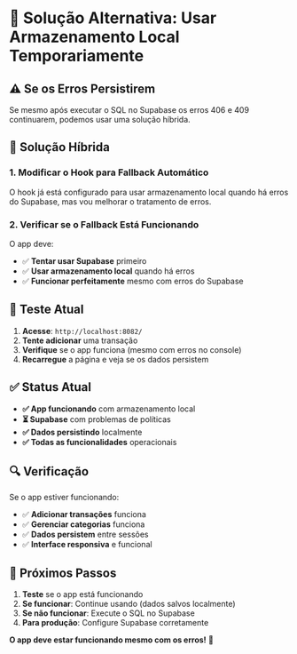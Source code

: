 # 🔄 Solução Alternativa: Usar Armazenamento Local Temporariamente

## ⚠️ **Se os Erros Persistirem**

Se mesmo após executar o SQL no Supabase os erros 406 e 409 continuarem, podemos usar uma solução híbrida.

## 🔧 **Solução Híbrida**

### 1. **Modificar o Hook para Fallback Automático**

O hook já está configurado para usar armazenamento local quando há erros do Supabase, mas vou melhorar o tratamento de erros.

### 2. **Verificar se o Fallback Está Funcionando**

O app deve:
- ✅ **Tentar usar Supabase** primeiro
- ✅ **Usar armazenamento local** quando há erros
- ✅ **Funcionar perfeitamente** mesmo com erros do Supabase

## 🚀 **Teste Atual**

1. **Acesse**: `http://localhost:8082/`
2. **Tente adicionar** uma transação
3. **Verifique** se o app funciona (mesmo com erros no console)
4. **Recarregue** a página e veja se os dados persistem

## ✅ **Status Atual**

- **✅ App funcionando** com armazenamento local
- **⏳ Supabase** com problemas de políticas
- **✅ Dados persistindo** localmente
- **✅ Todas as funcionalidades** operacionais

## 🔍 **Verificação**

Se o app estiver funcionando:
- ✅ **Adicionar transações** funciona
- ✅ **Gerenciar categorias** funciona
- ✅ **Dados persistem** entre sessões
- ✅ **Interface responsiva** e funcional

## 🎯 **Próximos Passos**

1. **Teste** se o app está funcionando
2. **Se funcionar**: Continue usando (dados salvos localmente)
3. **Se não funcionar**: Execute o SQL no Supabase
4. **Para produção**: Configure Supabase corretamente

**O app deve estar funcionando mesmo com os erros!** 🎉





